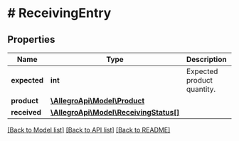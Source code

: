 # # ReceivingEntry

## Properties

Name | Type | Description | Notes
------------ | ------------- | ------------- | -------------
**expected** | **int** | Expected product quantity. | [optional]
**product** | [**\AllegroApi\Model\Product**](Product.md) |  | [optional]
**received** | [**\AllegroApi\Model\ReceivingStatus[]**](ReceivingStatus.md) |  | [optional]

[[Back to Model list]](../../README.md#models) [[Back to API list]](../../README.md#endpoints) [[Back to README]](../../README.md)
